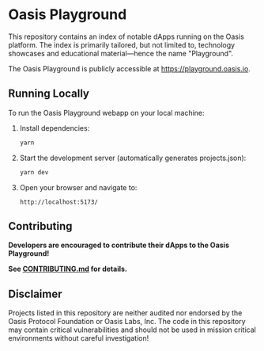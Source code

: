 # Oasis Playground

This repository contains an index of notable dApps running on the Oasis
platform. The index is primarily tailored, but not limited to, technology
showcases and educational material—hence the name "Playground".

The Oasis Playground is publicly accessible at https://playground.oasis.io.

## Running Locally

To run the Oasis Playground webapp on your local machine:

1. Install dependencies:
   ```bash
   yarn
   ```

2. Start the development server (automatically generates projects.json):
   ```bash
   yarn dev
   ```

3. Open your browser and navigate to:
   ```
   http://localhost:5173/
   ```

## Contributing

**Developers are encouraged to contribute their dApps to the Oasis
Playground!**

**See [CONTRIBUTING.md](./CONTRIBUTING.md) for details.**

## Disclaimer

Projects listed in this repository are neither audited nor endorsed by the Oasis
Protocol Foundation or Oasis Labs, Inc. The code in this repository may contain
critical vulnerabilities and should not be used in mission critical environments
without careful investigation!
